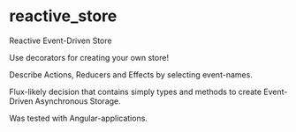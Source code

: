 # reactive_store
Reactive Event-Driven Store

Use decorators for creating your own store!

Describe Actions, Reducers and Effects by selecting event-names.

Flux-likely decision that contains simply types and methods to create Event-Driven Asynchronous Storage.

Was tested with Angular-applications.
